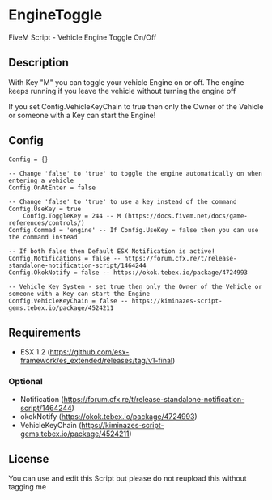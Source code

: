 # EngineToggle
FiveM Script - Vehicle Engine Toggle On/Off

## Description
With Key "M" you can toggle your vehicle Engine on or off.
The engine keeps running if you leave the vehicle without turning the engine off

If you set Config.VehicleKeyChain to true then only the Owner of the Vehicle or someone with a Key can start the Engine!


## Config
```
Config = {}

-- Change 'false' to 'true' to toggle the engine automatically on when entering a vehicle
Config.OnAtEnter = false

-- Change 'false' to 'true' to use a key instead of the command
Config.UseKey = true
    Config.ToggleKey = 244 -- M (https://docs.fivem.net/docs/game-references/controls/)
Config.Commad = 'engine' -- If Config.UseKey = false then you can use the command instead

-- If both false then Default ESX Notification is active!
Config.Notifications = false -- https://forum.cfx.re/t/release-standalone-notification-script/1464244
Config.OkokNotify = false -- https://okok.tebex.io/package/4724993

-- Vehicle Key System - set true then only the Owner of the Vehicle or someone with a Key can start the Engine
Config.VehicleKeyChain = false -- https://kiminazes-script-gems.tebex.io/package/4524211
```

## Requirements
* ESX 1.2 (https://github.com/esx-framework/es_extended/releases/tag/v1-final)
### Optional
* Notification (https://forum.cfx.re/t/release-standalone-notification-script/1464244)
* okokNotify (https://okok.tebex.io/package/4724993)
* VehicleKeyChain (https://kiminazes-script-gems.tebex.io/package/4524211)

## License
You can use and edit this Script but please do not reupload this without tagging me
